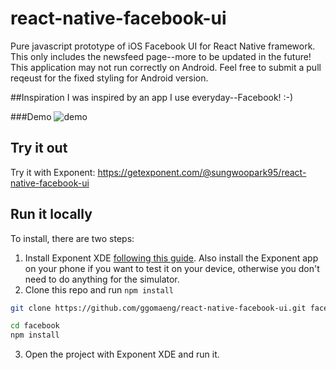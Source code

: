 # react-native-facebook-ui
Pure javascript prototype of iOS Facebook UI for React Native framework. This only includes the newsfeed page--more to be updated in the future!
This application may not run correctly on Android. Feel free to submit a pull reqeust for the fixed styling for Android version.

##Inspiration
I was inspired by an app I use everyday--Facebook! :-)

###Demo
![demo](https://raw.githubusercontent.com/ggomaeng/react-native-facebook-ui/master/demo.gif)

## Try it out

Try it with Exponent: https://getexponent.com/@sungwoopark95/react-native-facebook-ui

## Run it locally

To install, there are two steps:

1. Install Exponent XDE [following this
guide](https://docs.getexponent.com/versions/latest/introduction/installation.html).
Also install the Exponent app on your phone if you want to test it on
your device, otherwise you don't need to do anything for the simulator.
2. Clone this repo and run `npm install`
  ```bash
  git clone https://github.com/ggomaeng/react-native-facebook-ui.git facebook

  cd facebook
  npm install
  ```
3. Open the project with Exponent XDE and run it.
